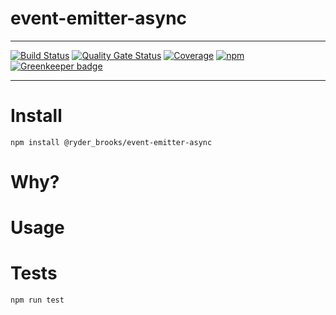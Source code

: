 # event-emitter-async

>


---

[![Build Status](https://travis-ci.org/ryderbrooks/event-emitter-async.svg?branch=master)](https://travis-ci.org/ryderbrooks/event-emitter-async)
[![Quality Gate Status](https://sonarcloud.io/api/project_badges/measure?project=ryderbrooks_event-emitter-async&metric=alert_status)](https://sonarcloud.io/dashboard?id=ryderbrooks_event-emitter-async)
[![Coverage](https://sonarcloud.io/api/project_badges/measure?project=ryderbrooks_event-emitter-async&metric=coverage)](https://sonarcloud.io/dashboard?id=ryderbrooks_event-emitter-async)
[![npm](https://img.shields.io/npm/v/@ryder_brooks/event-emitter-async.svg)](https://www.npmjs.com/package/@ryder_brooks/event-emitter-async)
[![Greenkeeper badge](https://badges.greenkeeper.io/ryderbrooks/event-emitter-async.svg)](https://greenkeeper.io/)

---



# Install
```npm install @ryder_brooks/event-emitter-async```

# Why?


# Usage


# Tests

```npm run test```
